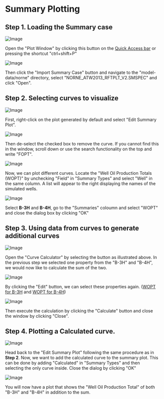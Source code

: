 # Summary Plotting

## Step 1. Loading the Summary case

![Image](./Resources/Pictures/open_plotting_window.png)

Open the "Plot Window" by clicking this button on the [Quick Access bar](../graphical-user-interface/graphical-user-interface.md#quick-access-buttons) or pressing the shortcut "ctrl+shift+P"

![Image](./Resources/Pictures/import_summary_case.png)

Then click the "Import Summary Case" button and navigate to the "model-data/norne" directory, select "NORNE_ATW2013_RFTPLT_V2.SMSPEC" and click "Open".

## Step 2. Selecting curves to visualize

![Image](./Resources/Pictures/edit_summary_plot.png)

First, right-click on the plot generated by default and select "Edit Summary Plot".

![Image](./Resources/Pictures/uncheck_FOPT.png)

Then de-select the checked box to remove the curve. If you cannot find this in the window, scroll down or use the search functionality on the top and write "FOPT".

![Image](./Resources/Pictures/select_well.png)

Now, we can plot different curves. Locate the "Well Oil Production Totals (WOPT)" by unchecking "Field" in "Summary Types" and select "Well" in the same column. A list will appear to the right displaying the names of the simulated wells.

![Image](./Resources/Pictures/select_wells.png)

Select **B-3H** and **B-4H**, go to the "Summaries" coloumn and select "WOPT" and close the dialog box by clicking "OK"

## Step 3. Using data from curves to generate additional curves

![Image](./Resources/Pictures/curve_calculator.png)

Open the "Curve Calculator" by selecting the button as illustrated above. In the previous step we selected one property from the "B-3H" and "B-4H", we would now like to calculate the sum of the two.

![Image](./Resources/Pictures/edit_buttons.png)

By clicking the "Edit" button, we can select these properties again. ([WOPT for B-3H](./Resources/Pictures/well_1.png) and [WOPT for B-4H](./Resources/Pictures/well_2.png))

![Image](./Resources/Pictures/calculate.png)

Then execute the calculation by clicking the "Calculate" button and close the window by clicking "Close".

## Step 4. Plotting a Calculated curve.

![Image](./Resources/Pictures/add_calculated.png)

Head back to the "Edit Summary Plot" following the same procedure as in **Step 2**. Now, we want to add the calculated curve to the summary plot. This can be done by adding "Calculated" in "Summary Types" and then selecting the only curve inside. Close the dialog by clicking "OK"

![Image](./Resources/Pictures/final_curves.png)

You will now have a plot that shows the "Well Oil Production Total" of both "B-3H" and "B-4H" in addition to the sum.

